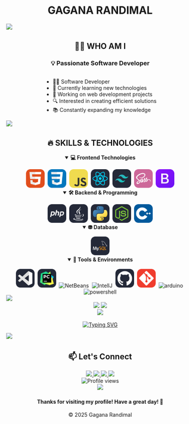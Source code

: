 # <div align="center">GAGANA RANDIMAL</div>
 
<img src="https://user-images.githubusercontent.com/73097560/115834477-dbab4500-a447-11eb-908a-139a6edaec5c.gif">

## <div align="center">👨‍💻 WHO AM I</div>

<div align="center">
    <h3>💡 Passionate Software Developer</h3>
    <ul align="left" style="display: inline-block; text-align: left;">
        <li>👨‍💻 Software Developer</li>
        <li>🌱 Currently learning new technologies</li>
        <li>💼 Working on web development projects</li>
        <li>🔍 Interested in creating efficient solutions</li>
        <li>📚 Constantly expanding my knowledge</li>
    </ul>
</div>

<img src="https://user-images.githubusercontent.com/73097560/115834477-dbab4500-a447-11eb-908a-139a6edaec5c.gif">

## <div align="center">🔥 SKILLS & TECHNOLOGIES</div>

<details open>
    <summary align="center"><b>💻 Frontend Technologies</b></summary>
    <br>
    <div align="center">
        <img src="https://github.com/tandpfun/skill-icons/blob/main/icons/HTML.svg" alt="HTML" width="50" height="50" />&nbsp;
        <img src="https://github.com/tandpfun/skill-icons/blob/main/icons/CSS.svg" alt="CSS" width="50" height="50" />&nbsp;
        <img src="https://github.com/tandpfun/skill-icons/blob/main/icons/JavaScript.svg" alt="JavaScript" width="50" height="50" />&nbsp;
        <img src="https://github.com/tandpfun/skill-icons/blob/main/icons/React-Dark.svg" alt="React" width="50" height="50" />&nbsp;
        <img src="https://github.com/tandpfun/skill-icons/blob/main/icons/TailwindCSS-Dark.svg" alt="TailwindCSS" width="50" height="50" />&nbsp;
        <img src="https://github.com/tandpfun/skill-icons/blob/main/icons/Sass.svg" alt="Sass" width="50" height="50" />&nbsp;
        <img src="https://github.com/tandpfun/skill-icons/blob/main/icons/Bootstrap.svg" alt="Bootstrap" width="50" height="50" />
    </div>
</details>

<details open>
    <summary align="center"><b>🛠️ Backend & Programming</b></summary>
    <br>
    <div align="center">
        <img src="https://github.com/tandpfun/skill-icons/blob/main/icons/PHP-Dark.svg" alt="PHP" width="50" height="50" />&nbsp;
        <img src="https://github.com/tandpfun/skill-icons/blob/main/icons/Java-Dark.svg" alt="Java" width="50" height="50" />&nbsp;
        <img src="https://github.com/tandpfun/skill-icons/blob/main/icons/Python-Dark.svg" alt="Python" width="50" height="50" />&nbsp;
        <img src="https://github.com/tandpfun/skill-icons/blob/main/icons/NodeJS-Dark.svg" alt="Node.js" width="50" height="50" />&nbsp;
        <img src="https://github.com/tandpfun/skill-icons/blob/main/icons/CPP.svg" alt="C++" width="50" height="50" />
    </div>
</details>

<details open>
    <summary align="center"><b>⛃ Database</b></summary>
    <br>
    <div align="center">
        <img src="https://github.com/tandpfun/skill-icons/blob/main/icons/MySQL-Dark.svg" alt="MySQL" width="50" height="50" />
    </div>
</details>

<details open>
    <summary align="center"><b>🧊 Tools & Environments</b></summary>
    <br>
    <div align="center">
        <img src="https://github.com/tandpfun/skill-icons/blob/main/icons/VSCode-Dark.svg" alt="Visual Studio Code" width="50" height="50" />&nbsp;
        <img src="https://github.com/tandpfun/skill-icons/blob/main/icons/PyCharm-Dark.svg" alt="PyCharm" width="50" height="50" />&nbsp;
        <img src="https://upload.wikimedia.org/wikipedia/commons/9/98/Apache_NetBeans_Logo.svg" alt="NetBeans" width="50" height="50" />&nbsp;
        <img src="https://static-00.iconduck.com/assets.00/intellij-idea-icon-1024x1024-qizpvp2b.png" alt="IntellJ" width="50" height="50" />&nbsp;
        <img src="https://github.com/tandpfun/skill-icons/blob/main/icons/Github-Dark.svg" alt="GitHub" width="50" height="50" />&nbsp;
        <img src="https://github.com/tandpfun/skill-icons/blob/main/icons/Git.svg" alt="Git" width="50" height="50" />&nbsp;
        <img src="https://brandslogos.com/wp-content/uploads/thumbs/arduino-logo-vector-1.svg" alt="arduino" width="50" height="50" />&nbsp;
        <img src="https://upload.wikimedia.org/wikipedia/commons/2/2f/PowerShell_5.0_icon.png" alt="powershell" width="50" height="50" />
    </div>
</details>
 
<img src="https://user-images.githubusercontent.com/73097560/115834477-dbab4500-a447-11eb-908a-139a6edaec5c.gif">

<!-- GitHub Stats Section with Animation -->
<div align="center">
    <img src="https://github-readme-stats.vercel.app/api?username=gagana084&show_icons=true&theme=radical&hide_border=true&count_private=true" width="49%" />
    <img src="https://github-readme-streak-stats.herokuapp.com/?user=gagana084&theme=radical&hide_border=true" width="49%" />
</div>

<div align="center">
    <img src="https://github-readme-stats.vercel.app/api/top-langs/?username=gagana084&theme=radical&layout=compact&hide_border=true" width="50%" />
</div>

<!-- Add typing animation -->
<p align="center">
  <a href="https://git.io/typing-svg"><img src="https://readme-typing-svg.demolab.com?font=Fira+Code&pause=1000&color=0969DA&center=true&vCenter=true&random=false&width=435&lines=Passionate+Software+Developer;Full+Stack+Web+Developer;Always+Learning+New+Technologies;Creating+Efficient+Solutions" alt="Typing SVG" /></a>
</p>

<img src="https://user-images.githubusercontent.com/73097560/115834477-dbab4500-a447-11eb-908a-139a6edaec5c.gif">

## <div align="center">📫 Let's Connect</div>

<div align="center">
    <a href="mailto:work.gaganarandimal@gmail.com">
        <img src="https://img.shields.io/badge/Email-D14836?style=for-the-badge&logo=gmail&logoColor=white" />
    </a>
    <a href="https://github.com/gagana084" target="_blank">
        <img src="https://img.shields.io/badge/GitHub-100000?style=for-the-badge&logo=github&logoColor=white" />
    </a>
    <a href="#" target="_blank">
        <img src="https://img.shields.io/badge/Instagram-E4405F?style=for-the-badge&logo=instagram&logoColor=white" />
    </a>
    <a href="#" target="_blank">
        <img src="https://img.shields.io/badge/Facebook-1877F2?style=for-the-badge&logo=facebook&logoColor=white" />
    </a>
</div>

<!-- Profile views counter -->
<div align="center">
    <img src="https://komarev.com/ghpvc/?username=gagana084&color=0969da&style=flat-square" alt="Profile views" />
</div>

<!-- Animated footer -->
<div align="center">
    <img src="https://capsule-render.vercel.app/api?type=waving&color=0969da&height=100&section=footer&animation=fadeIn" />
</div>

<div align="center">
    <h4>Thanks for visiting my profile! Have a great day! 👋</h4>
</div>

<div align="center">
    &copy; 2025 Gagana Randimal
</div>

 
